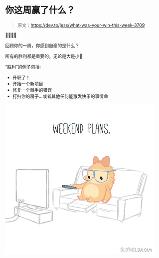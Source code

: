 # 你这周赢了什么？

> 原文：<https://dev.to/jess/what-was-your-win-this-week-3709>

👋👋👋👋

回顾你的一周，你感到自豪的是什么？

所有的胜利都是重要的，无论是大是小🎉

“胜利”的例子包括:

*   升职了！
*   开始一个新项目
*   修复一个棘手的错误
*   打扫你的房子...或者其他任何能激发快乐的事情😄

[![weekend-plans](img/7586d9b38069eb73d912cd50a1295be4.png)](https://i.giphy.com/media/jTOlzdqrsVlZlxWqP5/giphy.gif)